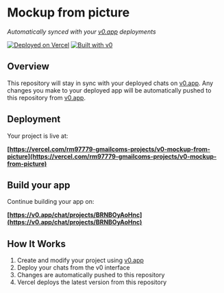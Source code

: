 # Mockup from picture

*Automatically synced with your [v0.app](https://v0.app) deployments*

[![Deployed on Vercel](https://img.shields.io/badge/Deployed%20on-Vercel-black?style=for-the-badge&logo=vercel)](https://vercel.com/rm97779-gmailcoms-projects/v0-mockup-from-picture)
[![Built with v0](https://img.shields.io/badge/Built%20with-v0.app-black?style=for-the-badge)](https://v0.app/chat/projects/BRNBOyAoHnc)

## Overview

This repository will stay in sync with your deployed chats on [v0.app](https://v0.app).
Any changes you make to your deployed app will be automatically pushed to this repository from [v0.app](https://v0.app).

## Deployment

Your project is live at:

**[https://vercel.com/rm97779-gmailcoms-projects/v0-mockup-from-picture](https://vercel.com/rm97779-gmailcoms-projects/v0-mockup-from-picture)**

## Build your app

Continue building your app on:

**[https://v0.app/chat/projects/BRNBOyAoHnc](https://v0.app/chat/projects/BRNBOyAoHnc)**

## How It Works

1. Create and modify your project using [v0.app](https://v0.app)
2. Deploy your chats from the v0 interface
3. Changes are automatically pushed to this repository
4. Vercel deploys the latest version from this repository